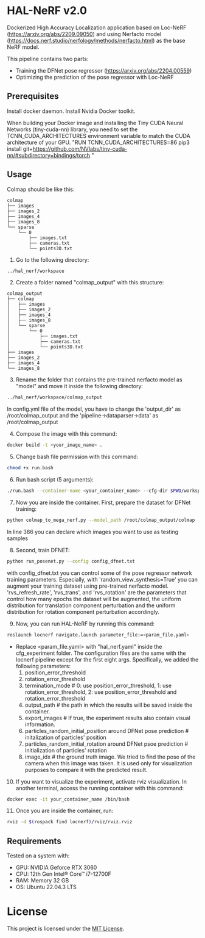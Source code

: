 # HAL-NeRF v2.0

Dockerized High Accuracy Localization application based on Loc-NeRF (https://arxiv.org/abs/2209.09050) and using Nerfacto model (https://docs.nerf.studio/nerfology/methods/nerfacto.html) as the base NeRF model. 

This pipeline contains two parts:  
 * Training the DFNet pose regressor (https://arxiv.org/abs/2204.00559)
 * Optimizing the prediction of the pose regressor with Loc-NeRF

## Prerequisites

Install docker daemon. Install Nvidia Docker toolkit.
 
When building your Docker image and installing the Tiny CUDA Neural Networks (tiny-cuda-nn) library, you need to set the TCNN_CUDA_ARCHITECTURES environment variable to match the CUDA architecture of your GPU. "RUN TCNN_CUDA_ARCHITECTURES=86 pip3 install git+https://github.com/NVlabs/tiny-cuda-nn/#subdirectory=bindings/torch " 

## Usage 
Colmap should be like this:

```
colmap
├── images
├── images_2
├── images_4
├── images_8
└── sparse
    └── 0
        ├── images.txt
        ├── cameras.txt
        └── points3D.txt
```

1) Go to the following directory: 
```bash
../hal_nerf/workspace
```
2) Create a folder named "colmap_output" with this structure:

```
colmap_output
├── colmap
│   ├── images
│   ├── images_2
│   ├── images_4
│   ├── images_8
│   └── sparse
│       └── 0
│           ├── images.txt
│           ├── cameras.txt
│           └── points3D.txt
├── images
├── images_2
├── images_4
└── images_8
```

3) Rename the folder that contains the pre-trained nerfacto model as "model" and move it inside the following directory:

```bash
../hal_nerf/workspace/colmap_output
```
In config.yml file of the model, you have to change the 'output_dir' as /root/colmap_output and the 'pipeline->dataparser->data' as /root/colmap_output 

4) Compose the image with this command:

```bash
docker build -t <your_image_name> .
```

5) Change bash file permission with this command:

```bash
chmod +x run.bash
```
6) Run bash script (5 arguments):

```bash
./run.bash --container-name <your_container_name> --cfg-dir $PWD/workspace/cfg_experiment --image-name <your_image_name> --poses-dir $PWD/workspace/colmap_output --ckpt $PWD/workspace/weight.ckpt
```

7) Now you are inside the container. First, prepare the dataset for DFNet training:

```bash
python colmap_to_mega_nerf.py --model_path /root/colmap_output/colmap --images_path /root/colmap_output/images --output_path /root/outputiw
```

In line 386 you can declare which images you want to use as testing samples

8) Second, train DFNET: 

```bash
python run_posenet.py --config config_dfnet.txt
```

with config_dfnet.txt you can control some of the pose regressor network training parameters. Especially, with 'random_view_synthesis=True' you can augment your training dataset using pre-trained nerfacto model. 'rvs_refresh_rate', 'rvs_trans', and 'rvs_rotation' are the parameters that control how many epochs the dataset will be augmented, the uniform distribution for translation component perturbation and the uniform distribution for rotation component perturbation accordingly.



9) Now, you can run HAL-NeRF by running this command:

```bash
roslaunch locnerf navigate.launch parameter_file:=<param_file.yaml>
```

- Replace <param_file.yaml> with "hal_nerf.yaml" inside the cfg_experiment folder. The configuration files are the same with the locnerf pipeline except for the first eight args. Specifically, we added the following parameters:   
  1) position_error_threshold
  2) rotation_error_threshold 
  3) termination_mode    #  0: use position_error_threshold, 1: use rotation_error_threshold, 2: use position_error_threshold and rotation_error_threshold
  4) output_path    # the path in which the results will be saved inside the container.
  5) export_images    # If true, the experiment results also contain visual information.
  6) particles_random_initial_position around DFNet pose prediction    # initalization of particles' position
  7) particles_random_initial_rotation around DFNet psoe prediction    # initialization of particles' rotation
  8) image_idx    # the ground truth image. We tried to find the pose of the camera when this image was taken. It is used only for visualization purposes to compare it with the predicted result.

10) If you want to visualize the experiment, activate rviz visualization. In another terminal, access the running container with this command:

```bash
docker exec -it your_container_name /bin/bash
```

11) Once you are inside the container, run:

```bash
rviz -d $(rospack find locnerf)/rviz/rviz.rviz 
```

## Requirements
Tested on a system with:
- GPU: NVIDIA Geforce RTX 3060
- CPU: 12th Gen Intel® Core™ i7-12700F
- RAM: Memory 32 GB
- OS:  Ubuntu 22.04.3 LTS

# License
This project is licensed under the [MIT License]().
